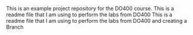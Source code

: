 This is an example project repository for the DO400 course.
This is a readme file that I am using to perform the labs from DO400
This is a readme file that I am using to perform the labs from DO400 and creating a Branch
